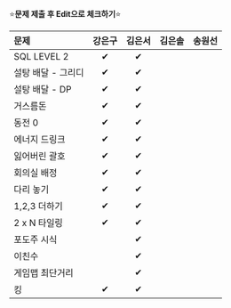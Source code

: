 ⭐**문제 제출 후 Edit으로 체크하기**⭐

|문제             |강은구|김은서|김은솔|송원선|
|:----------------|:----:|:----:|:----:|:----:|
|SQL LEVEL 2      |  ✔    | ✔  |      |      |
|설탕 배달 - 그리디|   ✔  | ✔  |      |      |
|설탕 배달 - DP    |   ✔   | ✔  |      |      |
|거스름돈          |  ✔   | ✔  |      |      |
|동전 0            |   ✔  | ✔  |      |      |
|에너지 드링크     |  ✔   |  ✔  |      |      |
|잃어버린 괄호     |  ✔   |  ✔ |      |      |
|회의실 배정       |  ✔   |  ✔ |      |      |
|다리 놓기         |  ✔   |  ✔ |      |      |
|1,2,3 더하기      |  ✔   |  ✔ |      |      |
|2 x N 타일링      |  ✔   |  ✔ |      |      |
|포도주 시식       |      |   ✔|      |      |
|이친수            |      |   ✔|      |      |
|게임맵 최단거리    |      |   ✔|      |      |
|킹                |   ✔   | ✔  |      |      |
